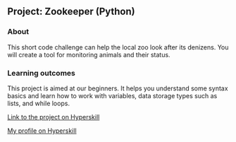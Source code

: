 ## Project: Zookeeper (Python)


### About
This short code challenge can help the local zoo look after its denizens. You will create a tool for monitoring animals and their status.
### Learning outcomes
This project is aimed at our beginners. It helps you understand some syntax basics and learn how to work with variables, data storage types such as lists, and while loops.

[Link to the project on Hyperskill](https://hyperskill.org/projects/98)

[My profile on Hyperskill](https://hyperskill.org/profile/43632084)
